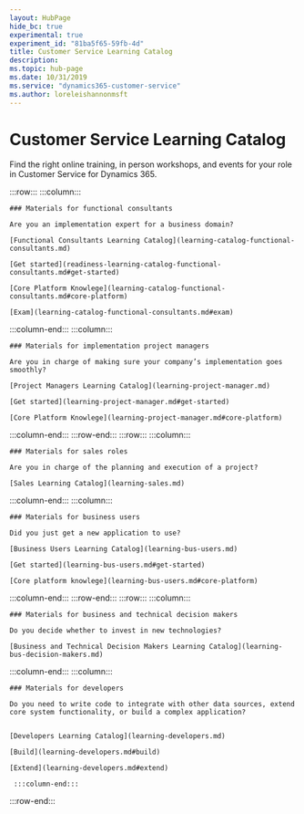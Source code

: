 ```yaml
---
layout: HubPage
hide_bc: true
experimental: true
experiment_id: "81ba5f65-59fb-4d"
title: Customer Service Learning Catalog
description:
ms.topic: hub-page
ms.date: 10/31/2019
ms.service: "dynamics365-customer-service"
ms.author: loreleishannonmsft
---
```


<div id="main" class="v2">
<div class="container">
<h1>Customer Service Learning Catalog</h1>
<p> Find the right online training, in person workshops, and events for your role in Customer Service for Dynamics 365.</p>



<!-- ![Universal Windows Platform (UWP)](images/platform-uwp.png)  -->  

:::row:::
    :::column:::
<!-- ![Universal Windows Platform (UWP)](images/platform-uwp.png)  -->  

    ### Materials for functional consultants
    
    Are you an implementation expert for a business domain?

    [Functional Consultants Learning Catalog](learning-catalog-functional-consultants.md)

    [Get started](readiness-learning-catalog-functional-consultants.md#get-started)

    [Core Platform Knowlege](learning-catalog-functional-consultants.md#core-platform)

    [Exam](learning-catalog-functional-consultants.md#exam)

:::column-end:::
    :::column:::

    ### Materials for implementation project managers

    Are you in charge of making sure your company’s implementation goes smoothly?

    [Project Managers Learning Catalog](learning-project-manager.md)

    [Get started](learning-project-manager.md#get-started)

    [Core Platform Knowlege](learning-project-manager.md#core-platform)

:::column-end:::
:::row-end:::
:::row:::
:::column:::

    ### Materials for sales roles

    Are you in charge of the planning and execution of a project?

    [Sales Learning Catalog](learning-sales.md)

:::column-end:::
    :::column:::

    ### Materials for business users

    Did you just get a new application to use?

    [Business Users Learning Catalog](learning-bus-users.md)

    [Get started](learning-bus-users.md#get-started)

    [Core platform knowlege](learning-bus-users.md#core-platform)

:::column-end:::
:::row-end:::
:::row:::
:::column:::

    ### Materials for business and technical decision makers

    Do you decide whether to invest in new technologies?

    [Business and Technical Decision Makers Learning Catalog](learning-bus-decision-makers.md)

:::column-end:::
    :::column:::

    ### Materials for developers

    Do you need to write code to integrate with other data sources, extend core system functionality, or build a complex application?


    [Developers Learning Catalog](learning-developers.md)

    [Build](learning-developers.md#build)

    [Extend](learning-developers.md#extend)

     :::column-end:::
:::row-end:::
